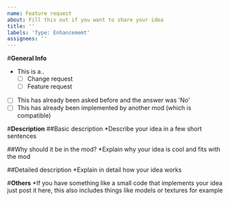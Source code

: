 ```yaml
---
name: Feature request
about: Fill this out if you want to share your idea
title: ''
labels: 'Type: Enhancememt'
assignees: ''
---
```


#**General Info**
 - This is a..
   - [ ] Change request
   - [ ] Feature request
 - [ ] This has already been asked before and the answer was 'No'
 - [ ] This has already been implemented by another mod (which is compatible)

#**Description**
##Basic description
*Describe your idea in a few short sentences

##Why should it be in the mod?
*Explain why your idea is cool and fits with the mod

##Detailed description
*Explain in detail how your idea works

#**Others**
*If you have something like a small code that implements your idea just post it here, this also includes things like models or textures for example

